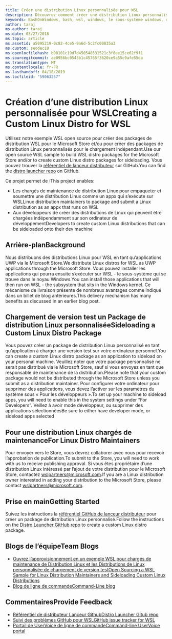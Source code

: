 ```yaml
---
title: Créer une distribution Linux personnalisée pour WSL
description: Découvrez comment créer une distribution Linux personnalisée pour le sous-système de Windows pour Linux.
keywords: BashOnWindows, bash, wsl, windows, le sous-système windows, distributeur, personnalisé
author: taraj
ms.author: taraj
ms.date: 03/27/2018
ms.topic: article
ms.assetid: a5095219-0c82-4ce5-9a6d-5c2fc00835a3
ms.custom: seodec18
ms.openlocfilehash: b98101c19d7d450548531521c3f8ee15ce62f9f1
ms.sourcegitcommit: ae0956bc0543b1c45765f3620ce9a55c9afe55da
ms.translationtype: MT
ms.contentlocale: fr-FR
ms.lasthandoff: 04/18/2019
ms.locfileid: "59063257"
---
```

# <a name="creating-a-custom-linux-distro-for-wsl"></a><span data-ttu-id="3f9bb-104">Création d’une distribution Linux personnalisée pour WSL</span><span class="sxs-lookup"><span data-stu-id="3f9bb-104">Creating a Custom Linux Distro for WSL</span></span>

<span data-ttu-id="3f9bb-105">Utilisez notre exemple WSL open source pour créer des packages de distribution WSL pour le Microsoft Store et/ou pour créer des packages de distribution Linux personnalisés pour le chargement indépendant.</span><span class="sxs-lookup"><span data-stu-id="3f9bb-105">Use our open source WSL sample to build WSL distro packages for the Microsoft Store and/or to create custom Linux distro packages for sideloading.</span></span> <span data-ttu-id="3f9bb-106">Vous pouvez trouver la [référentiel de lanceur distributeur](https://github.com/Microsoft/WSL-DistroLauncher) sur GitHub.</span><span class="sxs-lookup"><span data-stu-id="3f9bb-106">You can find the [distro launcher repo](https://github.com/Microsoft/WSL-DistroLauncher) on GitHub.</span></span>

<span data-ttu-id="3f9bb-107">Ce projet permet de :</span><span class="sxs-lookup"><span data-stu-id="3f9bb-107">This project enables:</span></span>
* <span data-ttu-id="3f9bb-108">Les chargés de maintenance de distribution Linux pour empaqueter et soumettre une distribution Linux comme un appx qui s’exécute sur WSL</span><span class="sxs-lookup"><span data-stu-id="3f9bb-108">Linux distribution maintainers to package and submit a Linux distribution as an appx that runs on WSL</span></span>
* <span data-ttu-id="3f9bb-109">Aux développeurs de créer des distributions de Linux qui peuvent être chargées indépendamment sur son ordinateur de développement</span><span class="sxs-lookup"><span data-stu-id="3f9bb-109">Developers to create custom Linux distributions that can be sideloaded onto their dev machine</span></span>

## <a name="background"></a><span data-ttu-id="3f9bb-110">Arrière-plan</span><span class="sxs-lookup"><span data-stu-id="3f9bb-110">Background</span></span>
<span data-ttu-id="3f9bb-111">Nous distribuons des distributions Linux pour WSL en tant qu’applications UWP via le Microsoft Store.</span><span class="sxs-lookup"><span data-stu-id="3f9bb-111">We distribute Linux distros for WSL as UWP applications through the Microsoft Store.</span></span> <span data-ttu-id="3f9bb-112">Vous pouvez installer les applications qui pourra ensuite s’exécuter sur WSL - le sous-système qui se trouve dans le noyau Windows.</span><span class="sxs-lookup"><span data-stu-id="3f9bb-112">You can install those applications that will then run on WSL - the subsystem that sits in the Windows kernel.</span></span> <span data-ttu-id="3f9bb-113">Ce mécanisme de livraison présente de nombreux avantages comme indiqué dans un billet de blog antérieures.</span><span class="sxs-lookup"><span data-stu-id="3f9bb-113">This delivery mechanism has many benefits as discussed in an earlier blog post.</span></span>

## <a name="sideloading-a-custom-linux-distro-package"></a><span data-ttu-id="3f9bb-114">Chargement de version test un Package de distribution Linux personnalisée</span><span class="sxs-lookup"><span data-stu-id="3f9bb-114">Sideloading a Custom Linux Distro Package</span></span>
<span data-ttu-id="3f9bb-115">Vous pouvez créer un package de distribution Linux personnalisé en tant qu’application à charger une version test sur votre ordinateur personnel.</span><span class="sxs-lookup"><span data-stu-id="3f9bb-115">You can create a custom Linux distro package as an application to sideload on your personal machine.</span></span> <span data-ttu-id="3f9bb-116">Veuillez noter que votre package personnalisé ne serait pas distribué via le Microsoft Store, sauf si vous envoyez en tant que responsable de maintenance de la distribution.</span><span class="sxs-lookup"><span data-stu-id="3f9bb-116">Please note that your custom package would not be distributed through the Microsoft Store unless you submit as a distribution maintainer.</span></span>
<span data-ttu-id="3f9bb-117">Pour configurer votre ordinateur pour supprimer des applications, vous devez l’activer sur les paramètres du système sous « Pour les développeurs ».</span><span class="sxs-lookup"><span data-stu-id="3f9bb-117">To set up your machine to sideload apps, you will need to enable this in the system settings under “For Developers”.</span></span>  <span data-ttu-id="3f9bb-118">Veillez à avoir mode développeur, ou supprimer des applications sélectionnées</span><span class="sxs-lookup"><span data-stu-id="3f9bb-118">Be sure to either have developer mode, or sideload apps selected</span></span>

## <a name="for-linux-distro-maintainers"></a><span data-ttu-id="3f9bb-119">Pour une distribution Linux chargés de maintenance</span><span class="sxs-lookup"><span data-stu-id="3f9bb-119">For Linux Distro Maintainers</span></span>
<span data-ttu-id="3f9bb-120">Pour envoyer vers le Store, vous devrez collaborer avec nous pour recevoir l’approbation de publication.</span><span class="sxs-lookup"><span data-stu-id="3f9bb-120">To submit to the Store, you will need to work with us to receive publishing approval.</span></span> <span data-ttu-id="3f9bb-121">Si vous êtes propriétaire d’une distribution Linux intéressé par l’ajout de votre distribution pour le Microsoft Store, contactez wslpartners@microsoft.com.</span><span class="sxs-lookup"><span data-stu-id="3f9bb-121">If you are a Linux distribution owner interested in adding your distribution to the Microsoft Store, please contact wslpartners@microsoft.com.</span></span>

## <a name="getting-started"></a><span data-ttu-id="3f9bb-122">Prise en main</span><span class="sxs-lookup"><span data-stu-id="3f9bb-122">Getting Started</span></span>
<span data-ttu-id="3f9bb-123">Suivez les instructions la [référentiel GitHub de lanceur distributeur](https://github.com/Microsoft/WSL-DistroLauncher) pour créer un package de distribution Linux personnalisé.</span><span class="sxs-lookup"><span data-stu-id="3f9bb-123">Follow the instructions on the [Distro Launcher GitHub repo](https://github.com/Microsoft/WSL-DistroLauncher) to create a custom Linux distro package.</span></span>

 
## <a name="team-blogs"></a><span data-ttu-id="3f9bb-124">Blogs de l’équipe</span><span class="sxs-lookup"><span data-stu-id="3f9bb-124">Team Blogs</span></span>
*  [<span data-ttu-id="3f9bb-125">Ouvrez l’approvisionnement en un exemple WSL pour chargés de maintenance de Distribution Linux et les Distributions de Linux personnalisée de chargement de version test</span><span class="sxs-lookup"><span data-stu-id="3f9bb-125">Open Sourcing a WSL Sample for Linux Distribution Maintainers and Sideloading Custom Linux Distributions</span></span>](https://blogs.msdn.microsoft.com/commandline/2018/03/26/wsl-distro-launcher/)
* [<span data-ttu-id="3f9bb-126">Blog de ligne de commande</span><span class="sxs-lookup"><span data-stu-id="3f9bb-126">Command-Line blog</span></span>](https://blogs.msdn.microsoft.com/commandline/)

## <a name="provide-feedback"></a><span data-ttu-id="3f9bb-127">Commentaires</span><span class="sxs-lookup"><span data-stu-id="3f9bb-127">Provide Feedback</span></span>
* [<span data-ttu-id="3f9bb-128">Référentiel de distributeur Lanceur Github</span><span class="sxs-lookup"><span data-stu-id="3f9bb-128">Distro Launcher Gitub repo</span></span>](https://github.com/Microsoft/WSL-DistroLauncher)
* [<span data-ttu-id="3f9bb-129">Suivi des problèmes GitHub pour WSL</span><span class="sxs-lookup"><span data-stu-id="3f9bb-129">GitHub issue tracker for WSL</span></span>](https://github.com/Microsoft/BashOnWindows/issues)
* [<span data-ttu-id="3f9bb-130">Portail de UserVoice de ligne de commande</span><span class="sxs-lookup"><span data-stu-id="3f9bb-130">Command-line UserVoice portal</span></span>](https://wpdev.uservoice.com/forums/266908-command-prompt-console-bash-on-ubuntu-on-windo/category/161892-bash)
